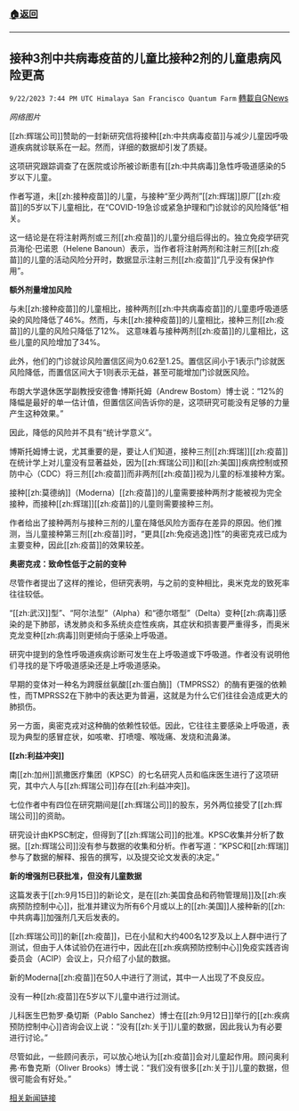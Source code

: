 ###  [:house:返回](README.md)
---


## 接种3剂中共病毒疫苗的儿童比接种2剂的儿童患病风险更高
`9/22/2023 7:44 PM UTC Himalaya San Francisco Quantum Farm` [轉載自GNews](https://gnews.org/articles/1727903)

*网络图片*

[[zh:辉瑞公司]]赞助的一封新研究信将接种[[zh:中共病毒疫苗]]与减少儿童因呼吸道疾病就诊联系在一起。然而，详细的数据却引发了质疑。

这项研究跟踪调查了在医院或诊所被诊断患有[[zh:中共病毒]]急性呼吸道感染的5岁以下儿童。

作者写道，未[[zh:接种疫苗]]的儿童，与接种“至少两剂”[[zh:辉瑞]]原厂[[zh:疫苗]]的5岁以下儿童相比，在“COVID-19急诊或紧急护理和门诊就诊的风险降低”相关。

这一结论是在将注射两剂或三剂[[zh:疫苗]]的儿童分组后得出的。独立免疫学研究员海伦·巴诺恩（Helene Banoun）表示，当作者将注射两剂和注射三剂[[zh:疫苗]]的儿童的活动风险分开时，数据显示注射三剂[[zh:疫苗]]“几乎没有保护作用”。

**额外剂量增加风险**

与未[[zh:接种疫苗]]的儿童相比，接种两剂[[zh:中共病毒疫苗]]的儿童患呼吸道感染的风险降低了46%。然而，与未[[zh:接种疫苗]]的儿童相比，接种三剂[[zh:疫苗]]的儿童的风险只降低了12%。
这意味着与接种两剂[[zh:疫苗]]的儿童相比，这些儿童的风险增加了34%。

此外，他们的门诊就诊风险置信区间为0.62至1.25。置信区间小于1表示门诊就医风险降低，而置信区间大于1则表示无益，甚至可能增加门诊就医风险。

布朗大学退休医学副教授安德鲁·博斯托姆（Andrew Bostom）博士说：“12%的降幅是最好的单一估计值，但置信区间告诉你的是，这项研究可能没有足够的力量产生这种效果。”

因此，降低的风险并不具有“统计学意义”。

博斯托姆博士说，尤其重要的是，要让人们知道，接种三剂[[zh:辉瑞]][[zh:疫苗]]在统计学上对儿童没有显著益处，因为[[zh:辉瑞公司]]和[[zh:美国]]疾病控制或预防中心（CDC）将三剂[[zh:疫苗]]而非两剂[[zh:疫苗]]视为儿童的标准接种方案。

接种[[zh:莫德纳]]（Moderna）[[zh:疫苗]]的儿童需要接种两剂才能被视为完全接种，而接种[[zh:辉瑞]][[zh:疫苗]]的儿童则需要接种三剂。

作者给出了接种两剂与接种三剂的儿童在降低风险方面存在差异的原因。他们推测，当儿童接种第三剂[[zh:疫苗]]时，“更具[[zh:免疫逃逸]]性”的奥密克戎已成为主要变种，因此[[zh:疫苗]]的效果较差。

**奥密克戎：致命性低于之前的变种**

尽管作者提出了这样的推论，但研究表明，与之前的变种相比，奥米克龙的致死率往往较低。

“[[zh:武汉]]型”、“阿尔法型”（Alpha）和“德尔塔型”（Delta）变种[[zh:病毒]]感染的是下肺部，诱发肺炎和多系统炎症性疾病，其症状和损害要严重得多，而奥米克龙变种[[zh:病毒]]则更倾向于感染上呼吸道。

研究中提到的急性呼吸道疾病诊断可发生在上呼吸道或下呼吸道。作者没有说明他们寻找的是下呼吸道感染还是上呼吸道感染。

早期的变体对一种名为跨膜丝氨酸[[zh:蛋白酶]]（TMPRSS2）的酶有更强的依赖性，而TMPRSS2在下肺中的表达更为普遍，这就是为什么它们往往会造成更大的肺损伤。

另一方面，奥密克戎对这种酶的依赖性较低。因此，它往往主要感染上呼吸道，表现为典型的感冒症状，如咳嗽、打喷嚏、喉咙痛、发烧和流鼻涕。

**[[zh:利益冲突]]**

南[[zh:加州]]凯撒医疗集团（KPSC）的七名研究人员和临床医生进行了这项研究，其中六人与[[zh:辉瑞公司]]存在[[zh:利益冲突]]。

七位作者中有四位在研究期间是[[zh:辉瑞公司]]的股东，另外两位接受了[[zh:辉瑞公司]]的资助。

研究设计由KPSC制定，但得到了[[zh:辉瑞公司]]的批准。KPSC收集并分析了数据。[[zh:辉瑞公司]]没有参与数据的收集和分析。作者写道：“KPSC和[[zh:辉瑞]]参与了数据的解释、报告的撰写，以及提交论文发表的决定。”

**新的增强剂已获批准，但没有儿童数据**

这篇发表于[[zh:9月15日]]的新论文，是在[[zh:美国食品和药物管理局]]及[[zh:疾病预防控制中心]]，批准并建议为所有6个月或以上的[[zh:美国]]人接种新的[[zh:中共病毒]]加强剂几天后发表的。

[[zh:辉瑞公司]]的新[[zh:疫苗]]，已在小鼠和大约400名12岁及以上人群中进行了测试，但由于人体试验仍在进行中，因此在[[zh:疾病预防控制中心]]免疫实践咨询委员会（ACIP）会议上，只介绍了小鼠的数据。

新的Moderna[[zh:疫苗]]在50人中进行了测试，其中一人出现了不良反应。

没有一种[[zh:疫苗]]在5岁以下儿童中进行过测试。

儿科医生巴勃罗·桑切斯（Pablo Sanchez）博士在[[zh:9月12日]]举行的[[zh:疾病预防控制中心]]咨询会议上说：“没有[[zh:关于]]儿童的数据，因此我认为有必要进行讨论。”

尽管如此，一些顾问表示，可以放心地认为[[zh:疫苗]]会对儿童起作用。顾问奥利弗·布鲁克斯（Oliver Brooks）博士说：“我们没有很多[[zh:关于]]儿童的数据，但很可能会有好处。”

[相关新闻链接](https://www.theepochtimes.com/health/children-who-took-3-doses-of-中共病毒-vaccine-have-higher-risk-than-ones-with-2-doses-pfizer-funded-research-5493985)
